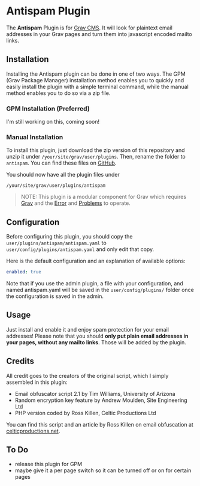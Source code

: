 # Antispam Plugin

The **Antispam** Plugin is for [Grav CMS](http://github.com/getgrav/grav). It will look for plaintext email addresses in your Grav pages and turn them into javascript encoded mailto links.

## Installation

Installing the Antispam plugin can be done in one of two ways. The GPM (Grav Package Manager) installation method enables you to quickly and easily install the plugin with a simple terminal command, while the manual method enables you to do so via a zip file.

### GPM Installation (Preferred)

I'm still working on this, coming soon!

### Manual Installation

To install this plugin, just download the zip version of this repository and unzip it under `/your/site/grav/user/plugins`. Then, rename the folder to `antispam`. You can find these files on [GitHub](https://github.com/skinofthesoul/antispam).

You should now have all the plugin files under

    /your/site/grav/user/plugins/antispam

> NOTE: This plugin is a modular component for Grav which requires [Grav](http://github.com/getgrav/grav) and the [Error](https://github.com/getgrav/grav-plugin-error) and [Problems](https://github.com/getgrav/grav-plugin-problems) to operate.


## Configuration

Before configuring this plugin, you should copy the `user/plugins/antispam/antispam.yaml` to `user/config/plugins/antispam.yaml` and only edit that copy.

Here is the default configuration and an explanation of available options:

```yaml
enabled: true
```

Note that if you use the admin plugin, a file with your configuration, and named antispam.yaml will be saved in the `user/config/plugins/` folder once the configuration is saved in the admin.

## Usage

Just install and enable it and enjoy spam protection for your email addresses! Please note that you should **only put plain email addresses in your pages, without any mailto links**. Those will be added by the plugin.

## Credits

All credit goes to the creators of the original script, which I simply assembled in this plugin:

* Email obfuscator script 2.1 by Tim Williams, University of Arizona
* Random encryption key feature by Andrew Moulden, Site Engineering Ltd
* PHP version coded by Ross Killen, Celtic Productions Ltd

You can find this script and an article by Ross Killen on email obfuscation at [celticproductions.net](http://www.celticproductions.net/articles/10/email/php-email-obfuscator.html).

## To Do

- release this plugin for GPM
- maybe give it a per page switch so it can be turned off or on for certain pages
